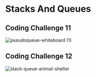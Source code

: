 
# Stacks And Queues 

## Coding  Challenge 11

![pseudoqueue-whiteboard (1)](https://user-images.githubusercontent.com/93843463/193701796-202ba8a8-1faa-4c7e-bd5a-83705531616a.png)


## Coding  Challenge 12

![stack-queue-animal-shelter](https://user-images.githubusercontent.com/93843463/193964409-85c61d7d-37b7-4bd0-95e0-3c11fb772cde.png)
